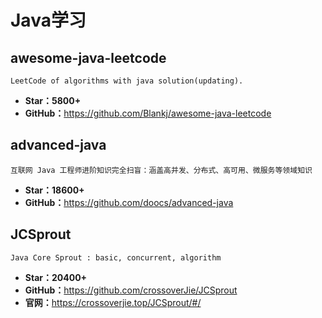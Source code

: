 # Java学习

## awesome-java-leetcode

    LeetCode of algorithms with java solution(updating).

* **Star：5800+**
* **GitHub：**<https://github.com/Blankj/awesome-java-leetcode>

## advanced-java

    互联网 Java 工程师进阶知识完全扫盲：涵盖高并发、分布式、高可用、微服务等领域知识

* **Star：18600+**
* **GitHub：**<https://github.com/doocs/advanced-java>

## JCSprout

    Java Core Sprout : basic, concurrent, algorithm

* **Star：20400+**
* **GitHub：**<https://github.com/crossoverJie/JCSprout>
* **官网：**<https://crossoverjie.top/JCSprout/#/>